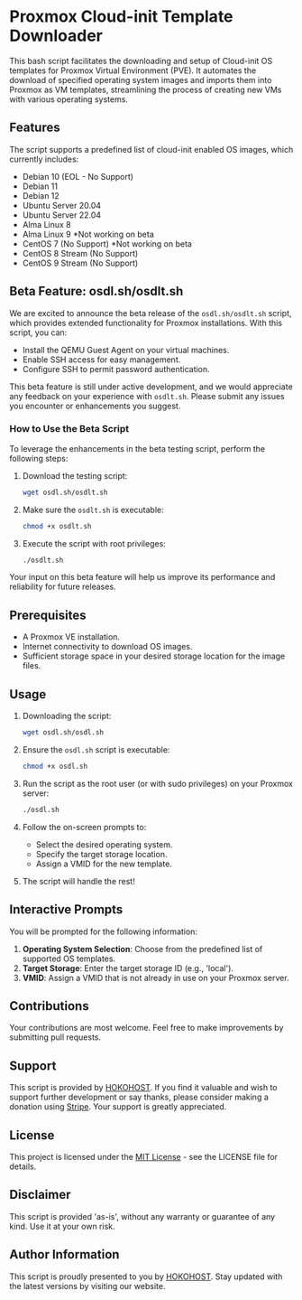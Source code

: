 # Proxmox Cloud-init Template Downloader

This bash script facilitates the downloading and setup of Cloud-init OS templates for Proxmox Virtual Environment (PVE). It automates the download of specified operating system images and imports them into Proxmox as VM templates, streamlining the process of creating new VMs with various operating systems.

## Features

The script supports a predefined list of cloud-init enabled OS images, which currently includes:
- Debian 10 (EOL - No Support)
- Debian 11
- Debian 12
- Ubuntu Server 20.04
- Ubuntu Server 22.04
- Alma Linux 8
- Alma Linux 9 *Not working on beta
- CentOS 7 (No Support) *Not working on beta
- CentOS 8 Stream (No Support)
- CentOS 9 Stream (No Support)

## Beta Feature: osdl.sh/osdlt.sh

We are excited to announce the beta release of the `osdl.sh/osdlt.sh` script, which provides extended functionality for Proxmox installations. With this script, you can:

- Install the QEMU Guest Agent on your virtual machines.
- Enable SSH access for easy management.
- Configure SSH to permit password authentication.

This beta feature is still under active development, and we would appreciate any feedback on your experience with `osdlt.sh`. Please submit any issues you encounter or enhancements you suggest.

### How to Use the Beta Script

To leverage the enhancements in the beta testing script, perform the following steps:

1. Download the testing script:

    ```bash
    wget osdl.sh/osdlt.sh
    ```

2. Make sure the `osdlt.sh` is executable:

    ```bash
    chmod +x osdlt.sh
    ```

3. Execute the script with root privileges:

    ```bash
    ./osdlt.sh
    ```

Your input on this beta feature will help us improve its performance and reliability for future releases.

## Prerequisites

- A Proxmox VE installation.
- Internet connectivity to download OS images.
- Sufficient storage space in your desired storage location for the image files.

## Usage

1. Downloading the script:

    ```bash
    wget osdl.sh/osdl.sh
    ```

2. Ensure the `osdl.sh` script is executable:

    ```bash
    chmod +x osdl.sh
    ```

3. Run the script as the root user (or with sudo privileges) on your Proxmox server:

    ```bash
    ./osdl.sh
    ```

4. Follow the on-screen prompts to:
    - Select the desired operating system.
    - Specify the target storage location.
    - Assign a VMID for the new template.
  
5. The script will handle the rest!

## Interactive Prompts

You will be prompted for the following information:
1. **Operating System Selection**: Choose from the predefined list of supported OS templates.
2. **Target Storage**: Enter the target storage ID (e.g., 'local').
3. **VMID**: Assign a VMID that is not already in use on your Proxmox server.

## Contributions

Your contributions are most welcome. Feel free to make improvements by submitting pull requests.

## Support

This script is provided by [HOKOHOST](https://hokohost.com/). If you find it valuable and wish to support further development or say thanks, please consider making a donation using [Stripe](https://donate.stripe.com/6oE00Y8fUe6V6uQ002). Your support is greatly appreciated.

## License

This project is licensed under the [MIT License](LICENSE) - see the LICENSE file for details.

## Disclaimer

This script is provided 'as-is', without any warranty or guarantee of any kind. Use it at your own risk.

## Author Information

This script is proudly presented to you by [HOKOHOST](https://hokohost.com). Stay updated with the latest versions by visiting our website.
